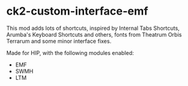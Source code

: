 # ck2-custom-interface-emf

This mod adds lots of shortcuts, inspired by Internal Tabs Shortcuts, Arumba's Keyboard Shortcuts and others, fonts from Theatrum Orbis Terrarum and some minor interface fixes.

Made for HIP, with the following modules enabled:

- EMF
- SWMH
- LTM
